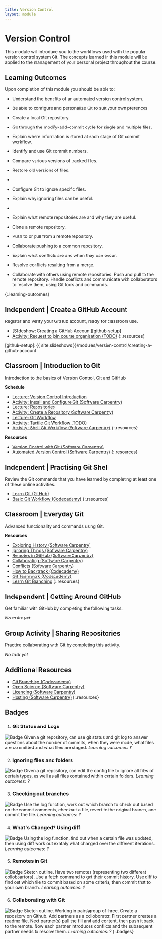 ```yaml
---
title: Version Control
layout: module
---
```


# Version Control

This module will introduce you to the workflows used with the popular version control system Git. The concepts learned in this module will be applied to the management of your personal project throughout the course.




## Learning Outcomes

Upon completion of this module you should be able to:

- Understand the benefits of an automated version control system.
- Be able to configure and personalize Git to suit your own pferences

- Create a local Git repository.
- Go through the modify-add-commit cycle for single and multiple files.
- Explain where information is stored at each stage of Git commit workflow.
- Identify and use Git commit numbers.
- Compare various versions of tracked files.
- Restore old versions of files.
- 
- Configure Git to ignore specific files.
- Explain why ignoring files can be useful.
- 
- Explain what remote repositories are and why they are useful.
- Clone a remote repository.
- Push to or pull from a remote repository.
- Collaborate pushing to a common repository.
- Explain what conflicts are and when they can occur.
- Resolve conflicts resulting from a merge.

- Collaborate with others using remote repositories. Push and pull to the remote repository. Handle conflicts and communicate with collaborators to resolve them, using Git tools and commands.

{:.learning-outcomes}






## Independent | Create a GitHub Account

Register and verify your GitHub account, ready for classroom use.

- [Slideshow: Creating a GitHub Account][github-setup]
- [Activity: Request to join course organisation (TODO)](#)
{:.resources}

[github-setup]: {{ site.slideshows }}/modules/version-control/creating-a-github-account




## Classroom | Introduction to Git

Introduction to the basics of Version Control, Git and GitHub.

**Schedule**

- [Lecture: Version Control Introduction][intro]
- [Activity: Install and Configure Git (Software Carpentry)][install]
- [Lecture: Repositories][repos]
- [Activity: Create a Repository (Software Carpentry)][create-repo]
- [Lecture: Git Workflow][wkflow-slides]
- [Activity: Tactile Git Workflow (TODO)](activities/tactile-git-workflow.html)
- [Activity: Shell Git Workflow (Software Carpentry)][sc-wkflow]
{:.resources}

[intro]: {{site.slideshows}}/modules/version-control/introduction
[install]: http://swcarpentry.github.io/git-novice/02-setup.html
[repos]: {{site.slideshows}}/modules/version-control/repositories
[create-repo]: http://swcarpentry.github.io/git-novice/03-create.html
[wkflow-slides]: {{site.slideshows}}/modules/version-control/git-workflow
[sc-wkflow]: http://swcarpentry.github.io/git-novice/04-changes.html


**Resources**

- [Version Control with Git (Software Carpentry)](http://swcarpentry.github.io/git-novice/)
- [Automated Version Control (Software Carpentry)](http://swcarpentry.github.io/git-novice/01-basics.html)
{:.resources}









## Independent | Practising Git Shell

Review the Git commands that you have learned by completing at least one of these online activities.

- [Learn Git (GitHub)](https://try.github.io)
- [Basic Git Workflow (Codecademy)](https://www.codecademy.com/en/courses/learn-git/lessons/git-workflow/exercises/hello-git)
{:.resources}




## Classroom | Everyday Git

Advanced functionality and commands using Git.

**Resources**

- [Exploring History (Software Carpentry)](http://swcarpentry.github.io/git-novice/05-history.html)
- [Ignoring Things (Software Carpentry)](http://swcarpentry.github.io/git-novice/06-ignore.html)
- [Remotes in GitHub (Software Carpentry)](http://swcarpentry.github.io/git-novice/07-github.html)
- [Collaborating (Software Carpentry)](http://swcarpentry.github.io/git-novice/08-collab.html)
- [Conflicts (Software Carpentry)](http://swcarpentry.github.io/git-novice/09-conflict.html)
- [How to Backtrack (Codecademy)](https://www.codecademy.com/en/courses/learn-git/lessons/git-backtracking/exercises/backtracking-intro)
- [Git Teamwork (Codecademy)](https://www.codecademy.com/en/courses/learn-git/lessons/git-teamwork/exercises/remotes)
- [Learn Git Branching](http://pcottle.github.io/learnGitBranching/)
{:.resources}





## Independent | Getting Around GitHub

Get familiar with GitHub by completing the following tasks.

_No tasks yet_




## Group Activity | Sharing Repositories

Practice collaborating with Git by completing this activity.

_No task yet_












## Additional Resources


- [Git Branching (Codecademy)](https://www.codecademy.com/en/courses/learn-git/lessons/git-branching/exercises/why-branch)
- [Open Science (Software Carpentry)](http://swcarpentry.github.io/git-novice/10-open.html)
- [Licencing (Software Carpentry)](http://swcarpentry.github.io/git-novice/11-licensing.html)
- [Hosting (Software Carpentry)](http://swcarpentry.github.io/git-novice/12-hosting.html)
{:.resources}




## Badges

1. ### Git Status and Logs
![Badge](images/badges/badge.png)
Given a git repository, can use git status and git log to answer questions about the number of commits, when they were made, what files are committed and what files are staged. 
_Learning outcomes: ?_

2. ### Ignoring files and folders
![Badge](images/badges/badge.png)
Given a git repository, can edit the config file to ignore all files of certain types, as well as all files contained within certain folders.
_Learning outcomes: ?_

3. ### Checking out branches
![Badge](images/badges/badge.png)
Use the log function, work out which branch to check out based on the commit comments, checkout a file, revert to the original branch, anc commit the file.
_Learning outcomes: ?_

4. ### What's Changed? Using diff
![Badge](images/badges/badge.png)
Using the log function, find out when a certain file was updated, then using diff work out exataly what changed over the different iterations. 
_Learning outcomes: ?_

5. ### Remotes in Git
![Badge](images/badges/badge.png)
Sketch outline. Have two remotes (representing two different colloboartors). Use a fetch command to get their commit history. Use diff to find out which file to commit based on some criteria, then commit that to your own branch.
_Learning outcomes: ?_

6. ### Collaborating with Git
![Badge](images/badges/badge.png)
Sketch outline. Working in pairs\group of three. Create a repository on Github. Add partners as a colloborator. First partner creates a readme file. Next partner(s) pull the fill and add content, then push it back to the remote. Now each partner introduces conflicts and the subsequent partner needs to resolve them.
_Learning outcomes: ?_
{:.badges}



